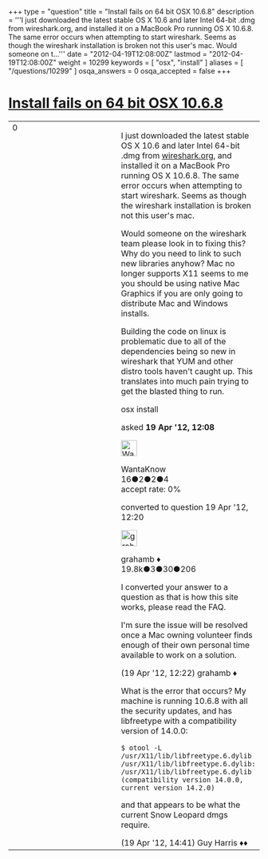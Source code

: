 +++
type = "question"
title = "Install fails on 64 bit OSX 10.6.8"
description = '''I just downloaded the latest stable OS X 10.6 and later Intel 64-bit .dmg from wireshark.org, and installed it on a MacBook Pro running OS X 10.6.8. The same error occurs when attempting to start wireshark. Seems as though the wireshark installation is broken not this user&#x27;s mac.  Would someone on t...'''
date = "2012-04-19T12:08:00Z"
lastmod = "2012-04-19T12:08:00Z"
weight = 10299
keywords = [ "osx", "install" ]
aliases = [ "/questions/10299" ]
osqa_answers = 0
osqa_accepted = false
+++

<div class="headNormal">

# [Install fails on 64 bit OSX 10.6.8](/questions/10299/install-fails-on-64-bit-osx-1068)

</div>

<div id="main-body">

<div id="askform">

<table id="question-table" style="width:100%;"><colgroup><col style="width: 50%" /><col style="width: 50%" /></colgroup><tbody><tr class="odd"><td style="width: 30px; vertical-align: top"><div class="vote-buttons"><div id="post-10299-score" class="post-score" title="current number of votes">0</div><div id="favorite-count" class="favorite-count"></div></div></td><td><div id="item-right"><div class="question-body"><p>I just downloaded the latest stable OS X 10.6 and later Intel 64-bit .dmg from <a href="http://wireshark.org">wireshark.org</a>, and installed it on a MacBook Pro running OS X 10.6.8. The same error occurs when attempting to start wireshark. Seems as though the wireshark installation is broken not this user's mac.<br />
</p><p>Would someone on the wireshark team please look in to fixing this? Why do you need to link to such new libraries anyhow? Mac no longer supports X11 seems to me you should be using native Mac Graphics if you are only going to distribute Mac and Windows installs.</p><p>Building the code on linux is problematic due to all of the dependencies being so new in wireshark that YUM and other distro tools haven't caught up. This translates into much pain trying to get the blasted thing to run.</p></div><div id="question-tags" class="tags-container tags">osx install</div><div id="question-controls" class="post-controls"></div><div class="post-update-info-container"><div class="post-update-info post-update-info-user"><p>asked <strong>19 Apr '12, 12:08</strong></p><img src="https://secure.gravatar.com/avatar/36c739aedf31baf750724dfcb263fe8c?s=32&amp;d=identicon&amp;r=g" class="gravatar" width="32" height="32" alt="WantaKnow&#39;s gravatar image" /><p>WantaKnow<br />
<span class="score" title="16 reputation points">16</span><span title="2 badges"><span class="badge1">●</span><span class="badgecount">2</span></span><span title="2 badges"><span class="silver">●</span><span class="badgecount">2</span></span><span title="4 badges"><span class="bronze">●</span><span class="badgecount">4</span></span><br />
<span class="accept_rate" title="Rate of the user&#39;s accepted answers">accept rate:</span> <span title="WantaKnow has no accepted answers">0%</span> </br></p></div><div class="post-update-info post-update-info-edited"><p>converted to question 19 Apr '12, 12:20</p><img src="https://secure.gravatar.com/avatar/d2a7e24ca66604c749c7c88c1da8ff78?s=32&amp;d=identicon&amp;r=g" class="gravatar" width="32" height="32" alt="grahamb&#39;s gravatar image" /><p>grahamb ♦<br />
<span class="score" title="19834 reputation points"><span>19.8k</span></span><span title="3 badges"><span class="badge1">●</span><span class="badgecount">3</span></span><span title="30 badges"><span class="silver">●</span><span class="badgecount">30</span></span><span title="206 badges"><span class="bronze">●</span><span class="badgecount">206</span></span></p></div></div><div id="comments-container-10299" class="comments-container"><span id="10302"></span><div id="comment-10302" class="comment"><div id="post-10302-score" class="comment-score"></div><div class="comment-text"><p>I converted your answer to a question as that is how this site works, please read the FAQ.</p><p>I'm sure the issue will be resolved once a Mac owning volunteer finds enough of their own personal time available to work on a solution.</p></div><div id="comment-10302-info" class="comment-info"><span class="comment-age">(19 Apr '12, 12:22)</span> grahamb ♦</div></div><span id="10311"></span><div id="comment-10311" class="comment"><div id="post-10311-score" class="comment-score"></div><div class="comment-text"><p>What is the error that occurs? My machine is running 10.6.8 with all the security updates, and has libfreetype with a compatibility version of 14.0.0:</p><pre><code>$ otool -L /usr/X11/lib/libfreetype.6.dylib
/usr/X11/lib/libfreetype.6.dylib:
/usr/X11/lib/libfreetype.6.dylib (compatibility version 14.0.0, current version 14.2.0)</code></pre><p>and that appears to be what the current Snow Leopard dmgs require.</p></div><div id="comment-10311-info" class="comment-info"><span class="comment-age">(19 Apr '12, 14:41)</span> Guy Harris ♦♦</div></div></div><div id="comment-tools-10299" class="comment-tools"></div><div class="clear"></div><div id="comment-10299-form-container" class="comment-form-container"></div><div class="clear"></div></div></td></tr></tbody></table>

</div>

</div>

